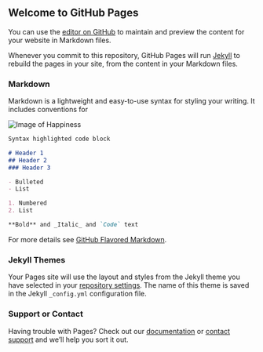 ## Welcome to GitHub Pages

You can use the [editor on GitHub](https://github.com/DominikHubacek/nezabudni.github.io/edit/gh-pages/index.md) to maintain and preview the content for your website in Markdown files.

Whenever you commit to this repository, GitHub Pages will run [Jekyll](https://jekyllrb.com/) to rebuild the pages in your site, from the content in your Markdown files.

### Markdown

Markdown is a lightweight and easy-to-use syntax for styling your writing. It includes conventions for

![Image of Happiness](https://dominikhubacek.github.io/nezabudni.github.io/Untitled.png)

```markdown
Syntax highlighted code block

# Header 1
## Header 2
### Header 3

- Bulleted
- List

1. Numbered
2. List

**Bold** and _Italic_ and `Code` text

```

For more details see [GitHub Flavored Markdown](https://dominikhubacek.github.io/nezabudni.github.io/Untitled.png).

### Jekyll Themes

Your Pages site will use the layout and styles from the Jekyll theme you have selected in your [repository settings](https://github.com/DominikHubacek/nezabudni.github.io/settings/pages). The name of this theme is saved in the Jekyll `_config.yml` configuration file.

### Support or Contact

Having trouble with Pages? Check out our [documentation](https://docs.github.com/categories/github-pages-basics/) or [contact support](https://support.github.com/contact) and we’ll help you sort it out.

